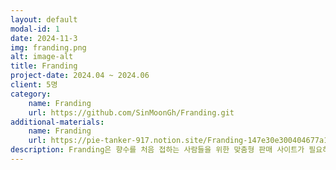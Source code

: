 ```yaml
---
layout: default
modal-id: 1
date: 2024-11-3
img: franding.png
alt: image-alt
title: Franding
project-date: 2024.04 ~ 2024.06
client: 5명 
category:
    name: Franding
    url: https://github.com/SinMoonGh/Franding.git
additional-materials:
    name: Franding
    url: https://pie-tanker-917.notion.site/Franding-147e30e300404677a1cbb4c89edcdea4?pvs=4
description: Franding은 향수를 처음 접하는 사람들을 위한 맞춤형 판매 사이트가 필요하다는 아이디어에서 시작되었습니다. 기존의 향수 판매 사이트들이 제공하는 정보가 복잡하고, 초보자들에게는 적합하지 않다는 문제점을 발견하고, 이를 해결하기 위해 고객 중심의 간편한 사용자 경험을 제공하는 웹사이트를 개발했습니다.    
---
```

